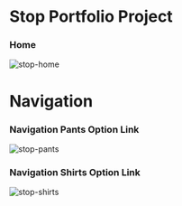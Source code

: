 # Stop Portfolio Project 
### Home
![stop-home](https://user-images.githubusercontent.com/51460153/152671630-1db39d57-f5b7-47fa-9182-c19abec5fdcf.png)

# Navigation
### Navigation Pants Option Link
![stop-pants](https://user-images.githubusercontent.com/51460153/152671685-ea244350-2f95-4eaa-9529-a8b35175ea08.png)

### Navigation Shirts Option Link
![stop-shirts](https://user-images.githubusercontent.com/51460153/152671758-96d2d688-986c-4a4f-8d42-3713ee666827.png)


